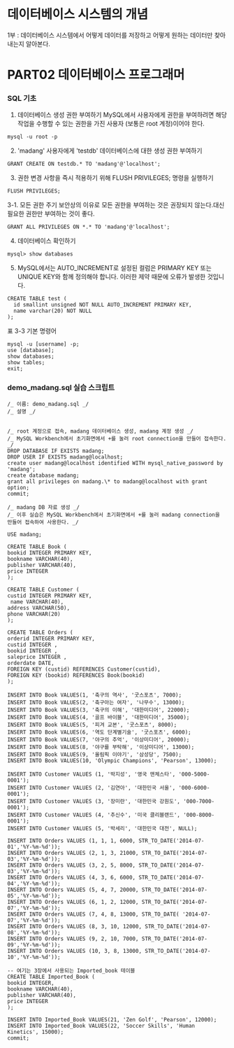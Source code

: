 # 데이터베이스 시스템의 개념

1부 : 데이터베이스 시스템에서 어떻게 데이터를 저장하고 어떻게 원하는 데이터만 찾아내는지 알아본다.

# PART02 데이터베이스 프로그래머

### SQL 기초

1. 데이터베이스 생성 권한 부여하기
   MySQL에서 사용자에게 권한을 부여하려면 해당 작업을 수행할 수 있는 권한을 가진 사용자 (보통은 root 계정)이어야 한다.

```
mysql -u root -p
```

2. 'madang' 사용자에게 'testdb' 데이터베이스에 대한 생성 권한 부여하기

```
GRANT CREATE ON testdb.* TO 'madang'@'localhost';
```

3. 권한 변경 사항을 즉시 적용하기 위해 FLUSH PRIVILEGES; 명령을 실행하기

```
FLUSH PRIVILEGES;
```

3-1. 모든 권한 주기
보안상의 이유로 모든 권한을 부여하는 것은 권장되지 않는다.대신 필요한 권한만 부여하는 것이 좋다.

```
GRANT ALL PRIVILEGES ON *.* TO 'madang'@'localhost';
```

4. 데이터베이스 확인하기

```
mysql> show databases
```

5. MySQL에서는 AUTO_INCREMENT로 설정된 컬럼은 PRIMARY KEY 또는 UNIQUE KEY와 함께 정의해야 합니다.
   이러한 제약 때문에 오류가 발생한 것입니다.

```
CREATE TABLE test (
  id smallint unsigned NOT NULL AUTO_INCREMENT PRIMARY KEY,
  name varchar(20) NOT NULL
);
```

표 3-3 기본 명령어

```
mysql -u [username] -p;
use [database];
show databases;
show tables;
exit;
```

### demo_madang.sql 실습 스크립트

```
/_ 이름: demo_madang.sql _/
/_ 설명 _/


/_ root 계정으로 접속, madang 데이터베이스 생성, madang 계정 생성 _/
/_ MySQL Workbench에서 초기화면에서 +를 눌러 root connection을 만들어 접속한다. _/
DROP DATABASE IF EXISTS madang;
DROP USER IF EXISTS madang@localhost;
create user madang@localhost identified WITH mysql_native_password by 'madang';
create database madang;
grant all privileges on madang.\* to madang@localhost with grant option;
commit;

/_ madang DB 자료 생성 _/
/_ 이후 실습은 MySQL Workbench에서 초기화면에서 +를 눌러 madang connection을 만들어 접속하여 사용한다. _/

USE madang;

CREATE TABLE Book (
bookid INTEGER PRIMARY KEY,
bookname VARCHAR(40),
publisher VARCHAR(40),
price INTEGER
);

CREATE TABLE Customer (
custid INTEGER PRIMARY KEY,
 name VARCHAR(40),
address VARCHAR(50),
phone VARCHAR(20)
);

CREATE TABLE Orders (
orderid INTEGER PRIMARY KEY,
custid INTEGER ,
bookid INTEGER ,
saleprice INTEGER ,
orderdate DATE,
FOREIGN KEY (custid) REFERENCES Customer(custid),
FOREIGN KEY (bookid) REFERENCES Book(bookid)
);

INSERT INTO Book VALUES(1, '축구의 역사', '굿스포츠', 7000);
INSERT INTO Book VALUES(2, '축구아는 여자', '나무수', 13000);
INSERT INTO Book VALUES(3, '축구의 이해', '대한미디어', 22000);
INSERT INTO Book VALUES(4, '골프 바이블', '대한미디어', 35000);
INSERT INTO Book VALUES(5, '피겨 교본', '굿스포츠', 8000);
INSERT INTO Book VALUES(6, '역도 단계별기술', '굿스포츠', 6000);
INSERT INTO Book VALUES(7, '야구의 추억', '이상미디어', 20000);
INSERT INTO Book VALUES(8, '야구를 부탁해', '이상미디어', 13000);
INSERT INTO Book VALUES(9, '올림픽 이야기', '삼성당', 7500);
INSERT INTO Book VALUES(10, 'Olympic Champions', 'Pearson', 13000);

INSERT INTO Customer VALUES (1, '박지성', '영국 맨체스타', '000-5000-0001');
INSERT INTO Customer VALUES (2, '김연아', '대한민국 서울', '000-6000-0001');
INSERT INTO Customer VALUES (3, '장미란', '대한민국 강원도', '000-7000-0001');
INSERT INTO Customer VALUES (4, '추신수', '미국 클리블랜드', '000-8000-0001');
INSERT INTO Customer VALUES (5, '박세리', '대한민국 대전', NULL);

INSERT INTO Orders VALUES (1, 1, 1, 6000, STR_TO_DATE('2014-07-01','%Y-%m-%d'));
INSERT INTO Orders VALUES (2, 1, 3, 21000, STR_TO_DATE('2014-07-03','%Y-%m-%d'));
INSERT INTO Orders VALUES (3, 2, 5, 8000, STR_TO_DATE('2014-07-03','%Y-%m-%d'));
INSERT INTO Orders VALUES (4, 3, 6, 6000, STR_TO_DATE('2014-07-04','%Y-%m-%d'));
INSERT INTO Orders VALUES (5, 4, 7, 20000, STR_TO_DATE('2014-07-05','%Y-%m-%d'));
INSERT INTO Orders VALUES (6, 1, 2, 12000, STR_TO_DATE('2014-07-07','%Y-%m-%d'));
INSERT INTO Orders VALUES (7, 4, 8, 13000, STR_TO_DATE( '2014-07-07','%Y-%m-%d'));
INSERT INTO Orders VALUES (8, 3, 10, 12000, STR_TO_DATE('2014-07-08','%Y-%m-%d'));
INSERT INTO Orders VALUES (9, 2, 10, 7000, STR_TO_DATE('2014-07-09','%Y-%m-%d'));
INSERT INTO Orders VALUES (10, 3, 8, 13000, STR_TO_DATE('2014-07-10','%Y-%m-%d'));

-- 여기는 3장에서 사용되는 Imported_book 테이블
CREATE TABLE Imported_Book (
bookid INTEGER,
bookname VARCHAR(40),
publisher VARCHAR(40),
price INTEGER
);

INSERT INTO Imported_Book VALUES(21, 'Zen Golf', 'Pearson', 12000);
INSERT INTO Imported_Book VALUES(22, 'Soccer Skills', 'Human Kinetics', 15000);
commit;
```
